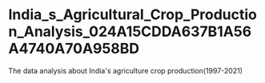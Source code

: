 # India_s_Agricultural_Crop_Production_Analysis_024A15CDDA637B1A56A4740A70A958BD
The data analysis about India's agriculture crop production(1997-2021)
